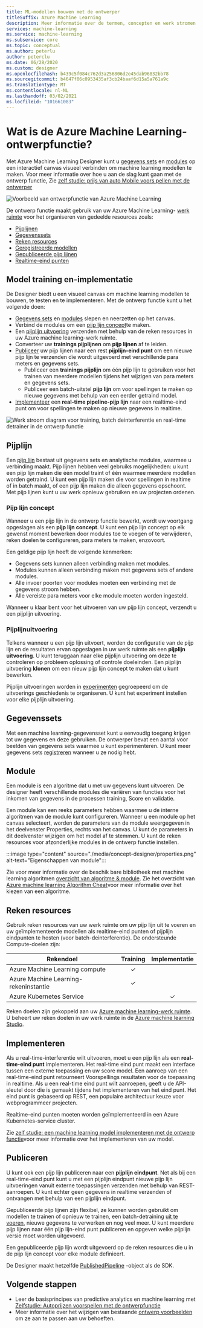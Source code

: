 ```yaml
---
title: ML-modellen bouwen met de ontwerper
titleSuffix: Azure Machine Learning
description: Meer informatie over de termen, concepten en werk stromen die samen de ontwerper vormen voor Azure Machine Learning.
services: machine-learning
ms.service: machine-learning
ms.subservice: core
ms.topic: conceptual
ms.author: peterlu
author: peterclu
ms.date: 06/28/2020
ms.custom: designer
ms.openlocfilehash: b439c5f084c762d3a256806d2e45dab96832bb78
ms.sourcegitcommit: b4647f06c0953435af3cb24baaf6d15a5a761a9c
ms.translationtype: MT
ms.contentlocale: nl-NL
ms.lasthandoff: 03/02/2021
ms.locfileid: "101661083"
---
```

# <a name="what-is-azure-machine-learning-designer"></a>Wat is de Azure Machine Learning-ontwerpfunctie? 


Met Azure Machine Learning Designer kunt u [gegevens sets](#datasets) en [modules](#module) op een interactief canvas visueel verbinden om machine learning modellen te maken. Voor meer informatie over hoe u aan de slag kunt gaan met de ontwerp functie, Zie [zelf studie: prijs van auto Mobile voors pellen met de ontwerper](tutorial-designer-automobile-price-train-score.md)

![Voorbeeld van ontwerpfunctie van Azure Machine Learning](./media/concept-designer/designer-drag-and-drop.gif)

De ontwerp functie maakt gebruik van uw Azure Machine Learning- [werk ruimte](concept-workspace.md) voor het organiseren van gedeelde resources zoals:

+ [Pijplijnen](#pipeline)
+ [Gegevenssets](#datasets)
+ [Reken resources](#compute)
+ [Geregistreerde modellen](concept-azure-machine-learning-architecture.md#models)
+ [Gepubliceerde pijp lijnen](#publish)
+ [Realtime-eind punten](#deploy)

## <a name="model-training-and-deployment"></a>Model training en-implementatie

De Designer biedt u een visueel canvas om machine learning modellen te bouwen, te testen en te implementeren. Met de ontwerp functie kunt u het volgende doen:

+ [Gegevens sets](#datasets) en [modules](#module) slepen en neerzetten op het canvas.
+ Verbind de modules om een [pijp lijn concept](#pipeline-draft)te maken.
+ Een [pijplijn uitvoering](#pipeline-run) verzenden met behulp van de reken resources in uw Azure machine learning-werk ruimte.
+ Converteer uw **trainings pijplijnen** om **pijp lijnen** af te leiden.
+ [Publiceer](#publish) uw pijp lijnen naar een rest **pijplijn-eind punt** om een nieuwe pijp lijn te verzenden die wordt uitgevoerd met verschillende para meters en gegevens sets.
    + Publiceer een **trainings pijplijn** om één pijp lijn te gebruiken voor het trainen van meerdere modellen tijdens het wijzigen van para meters en gegevens sets.
    + Publiceer een batch-uitstel **pijp lijn** om voor spellingen te maken op nieuwe gegevens met behulp van een eerder getraind model.
+ [Implementeer](#deploy) een **real-time pipeline-pijp lijn** naar een realtime-eind punt om voor spellingen te maken op nieuwe gegevens in realtime.

![Werk stroom diagram voor training, batch deinterferentie en real-time detrainer in de ontwerp functie](./media/concept-designer/designer-workflow-diagram.png)

## <a name="pipeline"></a>Pijplijn

Een [pijp lijn](concept-azure-machine-learning-architecture.md#ml-pipelines) bestaat uit gegevens sets en analytische modules, waarmee u verbinding maakt. Pijp lijnen hebben veel gebruiks mogelijkheden: u kunt een pijp lijn maken die één model traint of één waarmee meerdere modellen worden getraind. U kunt een pijp lijn maken die voor spellingen in realtime of in batch maakt, of een pijp lijn maken die alleen gegevens opschoont. Met pijp lijnen kunt u uw werk opnieuw gebruiken en uw projecten ordenen.

### <a name="pipeline-draft"></a>Pijp lijn concept

Wanneer u een pijp lijn in de ontwerp functie bewerkt, wordt uw voortgang opgeslagen als een **pijp lijn concept**. U kunt een pijp lijn concept op elk gewenst moment bewerken door modules toe te voegen of te verwijderen, reken doelen te configureren, para meters te maken, enzovoort.

Een geldige pijp lijn heeft de volgende kenmerken:

* Gegevens sets kunnen alleen verbinding maken met modules.
* Modules kunnen alleen verbinding maken met gegevens sets of andere modules.
* Alle invoer poorten voor modules moeten een verbinding met de gegevens stroom hebben.
* Alle vereiste para meters voor elke module moeten worden ingesteld.

Wanneer u klaar bent voor het uitvoeren van uw pijp lijn concept, verzendt u een pijplijn uitvoering.

### <a name="pipeline-run"></a>Pijplijnuitvoering

Telkens wanneer u een pijp lijn uitvoert, worden de configuratie van de pijp lijn en de resultaten ervan opgeslagen in uw werk ruimte als een **pijplijn uitvoering**. U kunt teruggaan naar elke pijplijn uitvoering om deze te controleren op probleem oplossing of controle doeleinden. Een pijplijn uitvoering **klonen** om een nieuw pijp lijn concept te maken dat u kunt bewerken.

Pijplijn uitvoeringen worden in [experimenten](concept-azure-machine-learning-architecture.md#experiments) gegroepeerd om de uitvoerings geschiedenis te organiseren. U kunt het experiment instellen voor elke pijplijn uitvoering. 

## <a name="datasets"></a>Gegevenssets

Met een machine learning-gegevensset kunt u eenvoudig toegang krijgen tot uw gegevens en deze gebruiken. De ontwerper bevat een aantal voor beelden van gegevens sets waarmee u kunt experimenteren. U kunt meer gegevens sets [registreren](how-to-create-register-datasets.md) wanneer u ze nodig hebt.

## <a name="module"></a>Module

Een module is een algoritme dat u met uw gegevens kunt uitvoeren. De designer heeft verschillende modules die variëren van functies voor het inkomen van gegevens in de processen training, Score en validatie.

Een module kan een reeks parameters hebben waarmee u de interne algoritmen van de module kunt configureren. Wanneer u een module op het canvas selecteert, worden de parameters van de module weergegeven in het deelvenster Properties, rechts van het canvas. U kunt de parameters in dit deelvenster wijzigen om het model af te stemmen. U kunt de reken resources voor afzonderlijke modules in de ontwerp functie instellen. 

:::image type="content" source="./media/concept-designer/properties.png" alt-text="Eigenschappen van module":::


Zie voor meer informatie over de beschik bare bibliotheek met machine learning algoritmen [overzicht van algoritme & module](algorithm-module-reference/module-reference.md). Zie het overzicht van [Azure machine learning Algorithm Cheat](algorithm-cheat-sheet.md)voor meer informatie over het kiezen van een algoritme.

## <a name="compute-resources"></a><a name="compute"></a> Reken resources

Gebruik reken resources van uw werk ruimte om uw pijp lijn uit te voeren en uw geïmplementeerde modellen als realtime-eind punten of pijplijn eindpunten te hosten (voor batch-deinterferentie). De ondersteunde Compute-doelen zijn:

| Rekendoel | Training | Implementatie |
| ---- |:----:|:----:|
| Azure Machine Learning compute | ✓ | |
| Azure Machine Learning-rekeninstantie | ✓ | |
| Azure Kubernetes Service | | ✓ |

Reken doelen zijn gekoppeld aan uw [Azure machine learning-werk ruimte](concept-workspace.md). U beheert uw reken doelen in uw werk ruimte in de [Azure machine learning Studio](https://ml.azure.com).

## <a name="deploy"></a>Implementeren

Als u real-time-interferentie wilt uitvoeren, moet u een pijp lijn als een **real-time-eind punt** implementeren. Het real-time eind punt maakt een interface tussen een externe toepassing en uw score model. Een aanroep van een real-time-eind punt retourneert Voorspellings resultaten voor de toepassing in realtime. Als u een real-time eind punt wilt aanroepen, geeft u de API-sleutel door die is gemaakt tijdens het implementeren van het eind punt. Het eind punt is gebaseerd op REST, een populaire architectuur keuze voor webprogrammeer projecten.

Realtime-eind punten moeten worden geïmplementeerd in een Azure Kubernetes-service cluster.

Zie [zelf studie: een machine learning model implementeren met de ontwerp functie](tutorial-designer-automobile-price-deploy.md)voor meer informatie over het implementeren van uw model.

## <a name="publish"></a>Publiceren

U kunt ook een pijp lijn publiceren naar een **pijplijn eindpunt**. Net als bij een real-time-eind punt kunt u met een pijplijn eindpunt nieuwe pijp lijn uitvoeringen vanuit externe toepassingen verzenden met behulp van REST-aanroepen. U kunt echter geen gegevens in realtime verzenden of ontvangen met behulp van een pijplijn eindpunt.

Gepubliceerde pijp lijnen zijn flexibel, ze kunnen worden gebruikt om modellen te trainen of opnieuw te trainen, een batch-detraining [uit te voeren](how-to-run-batch-predictions-designer.md), nieuwe gegevens te verwerken en nog veel meer. U kunt meerdere pijp lijnen naar één pijp lijn-eind punt publiceren en opgeven welke pijplijn versie moet worden uitgevoerd.

Een gepubliceerde pijp lijn wordt uitgevoerd op de reken resources die u in de pijp lijn concept voor elke module definieert.

De Designer maakt hetzelfde [PublishedPipeline](/python/api/azureml-pipeline-core/azureml.pipeline.core.graph.publishedpipeline?preserve-view=true&view=azure-ml-py) -object als de SDK.

## <a name="next-steps"></a>Volgende stappen

* Leer de basisprincipes van predictive analytics en machine learning met [Zelfstudie: Autoprijzen voorspellen met de ontwerpfunctie](tutorial-designer-automobile-price-train-score.md)
* Meer informatie over het wijzigen van bestaande [ontwerp voorbeelden](samples-designer.md) om ze aan te passen aan uw behoeften.